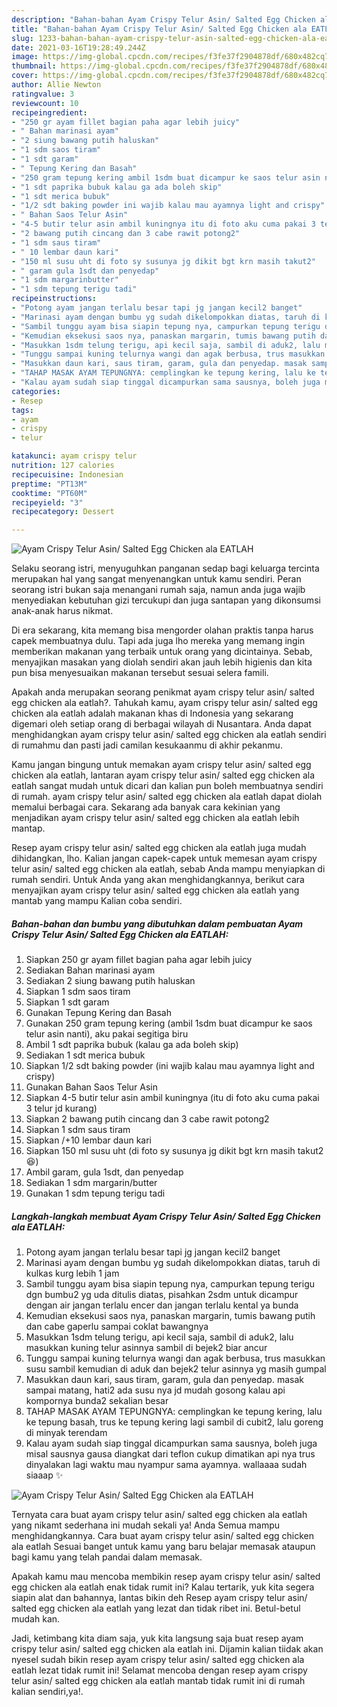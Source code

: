 ```yaml
---
description: "Bahan-bahan Ayam Crispy Telur Asin/ Salted Egg Chicken ala EATLAH Sederhana dan Mudah Dibuat"
title: "Bahan-bahan Ayam Crispy Telur Asin/ Salted Egg Chicken ala EATLAH Sederhana dan Mudah Dibuat"
slug: 1233-bahan-bahan-ayam-crispy-telur-asin-salted-egg-chicken-ala-eatlah-sederhana-dan-mudah-dibuat
date: 2021-03-16T19:28:49.244Z
image: https://img-global.cpcdn.com/recipes/f3fe37f2904878df/680x482cq70/ayam-crispy-telur-asin-salted-egg-chicken-ala-eatlah-foto-resep-utama.jpg
thumbnail: https://img-global.cpcdn.com/recipes/f3fe37f2904878df/680x482cq70/ayam-crispy-telur-asin-salted-egg-chicken-ala-eatlah-foto-resep-utama.jpg
cover: https://img-global.cpcdn.com/recipes/f3fe37f2904878df/680x482cq70/ayam-crispy-telur-asin-salted-egg-chicken-ala-eatlah-foto-resep-utama.jpg
author: Allie Newton
ratingvalue: 3
reviewcount: 10
recipeingredient:
- "250 gr ayam fillet bagian paha agar lebih juicy"
- " Bahan marinasi ayam"
- "2 siung bawang putih haluskan"
- "1 sdm saos tiram"
- "1 sdt garam"
- " Tepung Kering dan Basah"
- "250 gram tepung kering ambil 1sdm buat dicampur ke saos telur asin nanti aku pakai segitiga biru"
- "1 sdt paprika bubuk kalau ga ada boleh skip"
- "1 sdt merica bubuk"
- "1/2 sdt baking powder ini wajib kalau mau ayamnya light and crispy"
- " Bahan Saos Telur Asin"
- "4-5 butir telur asin ambil kuningnya itu di foto aku cuma pakai 3 telur jd kurang"
- "2 bawang putih cincang dan 3 cabe rawit potong2"
- "1 sdm saus tiram"
- " 10 lembar daun kari"
- "150 ml susu uht di foto sy susunya jg dikit bgt krn masih takut2"
- " garam gula 1sdt dan penyedap"
- "1 sdm margarinbutter"
- "1 sdm tepung terigu tadi"
recipeinstructions:
- "Potong ayam jangan terlalu besar tapi jg jangan kecil2 banget"
- "Marinasi ayam dengan bumbu yg sudah dikelompokkan diatas, taruh di kulkas kurg lebih 1 jam"
- "Sambil tunggu ayam bisa siapin tepung nya, campurkan tepung terigu dgn bumbu2 yg uda ditulis diatas, pisahkan 2sdm untuk dicampur dengan air jangan terlalu encer dan jangan terlalu kental ya bunda"
- "Kemudian eksekusi saos nya, panaskan margarin, tumis bawang putih dan cabe gaperlu sampai coklat bawangnya"
- "Masukkan 1sdm telung terigu, api kecil saja, sambil di aduk2, lalu masukkan kuning telur asinnya sambil di bejek2 biar ancur"
- "Tunggu sampai kuning telurnya wangi dan agak berbusa, trus masukkan susu sambil kemudian di aduk dan bejek2 telur asinnya yg masih gumpal"
- "Masukkan daun kari, saus tiram, garam, gula dan penyedap. masak sampai matang, hati2 ada susu nya jd mudah gosong kalau api kompornya bunda2 sekalian besar"
- "TAHAP MASAK AYAM TEPUNGNYA: cemplingkan ke tepung kering, lalu ke tepung basah, trus ke tepung kering lagi sambil di cubit2, lalu goreng di minyak terendam"
- "Kalau ayam sudah siap tinggal dicampurkan sama sausnya, boleh juga misal sausnya gausa diangkat dari teflon cukup dimatikan api nya trus dinyalakan lagi waktu mau nyampur sama ayamnya. wallaaaa sudah siaaap ✨"
categories:
- Resep
tags:
- ayam
- crispy
- telur

katakunci: ayam crispy telur 
nutrition: 127 calories
recipecuisine: Indonesian
preptime: "PT13M"
cooktime: "PT60M"
recipeyield: "3"
recipecategory: Dessert

---
```



![Ayam Crispy Telur Asin/ Salted Egg Chicken ala EATLAH](https://img-global.cpcdn.com/recipes/f3fe37f2904878df/680x482cq70/ayam-crispy-telur-asin-salted-egg-chicken-ala-eatlah-foto-resep-utama.jpg)

Selaku seorang istri, menyuguhkan panganan sedap bagi keluarga tercinta merupakan hal yang sangat menyenangkan untuk kamu sendiri. Peran seorang istri bukan saja menangani rumah saja, namun anda juga wajib menyediakan kebutuhan gizi tercukupi dan juga santapan yang dikonsumsi anak-anak harus nikmat.

Di era  sekarang, kita memang bisa mengorder olahan praktis tanpa harus capek membuatnya dulu. Tapi ada juga lho mereka yang memang ingin memberikan makanan yang terbaik untuk orang yang dicintainya. Sebab, menyajikan masakan yang diolah sendiri akan jauh lebih higienis dan kita pun bisa menyesuaikan makanan tersebut sesuai selera famili. 



Apakah anda merupakan seorang penikmat ayam crispy telur asin/ salted egg chicken ala eatlah?. Tahukah kamu, ayam crispy telur asin/ salted egg chicken ala eatlah adalah makanan khas di Indonesia yang sekarang digemari oleh setiap orang di berbagai wilayah di Nusantara. Anda dapat menghidangkan ayam crispy telur asin/ salted egg chicken ala eatlah sendiri di rumahmu dan pasti jadi camilan kesukaanmu di akhir pekanmu.

Kamu jangan bingung untuk memakan ayam crispy telur asin/ salted egg chicken ala eatlah, lantaran ayam crispy telur asin/ salted egg chicken ala eatlah sangat mudah untuk dicari dan kalian pun boleh membuatnya sendiri di rumah. ayam crispy telur asin/ salted egg chicken ala eatlah dapat diolah memalui berbagai cara. Sekarang ada banyak cara kekinian yang menjadikan ayam crispy telur asin/ salted egg chicken ala eatlah lebih mantap.

Resep ayam crispy telur asin/ salted egg chicken ala eatlah juga mudah dihidangkan, lho. Kalian jangan capek-capek untuk memesan ayam crispy telur asin/ salted egg chicken ala eatlah, sebab Anda mampu menyiapkan di rumah sendiri. Untuk Anda yang akan menghidangkannya, berikut cara menyajikan ayam crispy telur asin/ salted egg chicken ala eatlah yang mantab yang mampu Kalian coba sendiri.

<!--inarticleads1-->

##### Bahan-bahan dan bumbu yang dibutuhkan dalam pembuatan Ayam Crispy Telur Asin/ Salted Egg Chicken ala EATLAH:

1. Siapkan 250 gr ayam fillet bagian paha agar lebih juicy
1. Sediakan  Bahan marinasi ayam
1. Sediakan 2 siung bawang putih haluskan
1. Siapkan 1 sdm saos tiram
1. Siapkan 1 sdt garam
1. Gunakan  Tepung Kering dan Basah
1. Gunakan 250 gram tepung kering (ambil 1sdm buat dicampur ke saos telur asin nanti), aku pakai segitiga biru
1. Ambil 1 sdt paprika bubuk (kalau ga ada boleh skip)
1. Sediakan 1 sdt merica bubuk
1. Siapkan 1/2 sdt baking powder (ini wajib kalau mau ayamnya light and crispy)
1. Gunakan  Bahan Saos Telur Asin
1. Siapkan 4-5 butir telur asin ambil kuningnya (itu di foto aku cuma pakai 3 telur jd kurang)
1. Siapkan 2 bawang putih cincang dan 3 cabe rawit potong2
1. Siapkan 1 sdm saus tiram
1. Siapkan  /+10 lembar daun kari
1. Siapkan 150 ml susu uht (di foto sy susunya jg dikit bgt krn masih takut2😆)
1. Ambil  garam, gula 1sdt, dan penyedap
1. Sediakan 1 sdm margarin/butter
1. Gunakan 1 sdm tepung terigu tadi




<!--inarticleads2-->

##### Langkah-langkah membuat Ayam Crispy Telur Asin/ Salted Egg Chicken ala EATLAH:

1. Potong ayam jangan terlalu besar tapi jg jangan kecil2 banget
1. Marinasi ayam dengan bumbu yg sudah dikelompokkan diatas, taruh di kulkas kurg lebih 1 jam
1. Sambil tunggu ayam bisa siapin tepung nya, campurkan tepung terigu dgn bumbu2 yg uda ditulis diatas, pisahkan 2sdm untuk dicampur dengan air jangan terlalu encer dan jangan terlalu kental ya bunda
1. Kemudian eksekusi saos nya, panaskan margarin, tumis bawang putih dan cabe gaperlu sampai coklat bawangnya
1. Masukkan 1sdm telung terigu, api kecil saja, sambil di aduk2, lalu masukkan kuning telur asinnya sambil di bejek2 biar ancur
1. Tunggu sampai kuning telurnya wangi dan agak berbusa, trus masukkan susu sambil kemudian di aduk dan bejek2 telur asinnya yg masih gumpal
1. Masukkan daun kari, saus tiram, garam, gula dan penyedap. masak sampai matang, hati2 ada susu nya jd mudah gosong kalau api kompornya bunda2 sekalian besar
1. TAHAP MASAK AYAM TEPUNGNYA: cemplingkan ke tepung kering, lalu ke tepung basah, trus ke tepung kering lagi sambil di cubit2, lalu goreng di minyak terendam
1. Kalau ayam sudah siap tinggal dicampurkan sama sausnya, boleh juga misal sausnya gausa diangkat dari teflon cukup dimatikan api nya trus dinyalakan lagi waktu mau nyampur sama ayamnya. wallaaaa sudah siaaap ✨
<img src="//assets-global.cpcdn.com/assets/icons/button_play-2c75c40dde080a61004c1f40b05d8f140eaff45d7e9e6481dc71c63d2e7c4909.png" alt="Ayam Crispy Telur Asin/ Salted Egg Chicken ala EATLAH">



Ternyata cara buat ayam crispy telur asin/ salted egg chicken ala eatlah yang nikamt sederhana ini mudah sekali ya! Anda Semua mampu menghidangkannya. Cara buat ayam crispy telur asin/ salted egg chicken ala eatlah Sesuai banget untuk kamu yang baru belajar memasak ataupun bagi kamu yang telah pandai dalam memasak.

Apakah kamu mau mencoba membikin resep ayam crispy telur asin/ salted egg chicken ala eatlah enak tidak rumit ini? Kalau tertarik, yuk kita segera siapin alat dan bahannya, lantas bikin deh Resep ayam crispy telur asin/ salted egg chicken ala eatlah yang lezat dan tidak ribet ini. Betul-betul mudah kan. 

Jadi, ketimbang kita diam saja, yuk kita langsung saja buat resep ayam crispy telur asin/ salted egg chicken ala eatlah ini. Dijamin kalian tiidak akan nyesel sudah bikin resep ayam crispy telur asin/ salted egg chicken ala eatlah lezat tidak rumit ini! Selamat mencoba dengan resep ayam crispy telur asin/ salted egg chicken ala eatlah mantab tidak rumit ini di rumah kalian sendiri,ya!.

